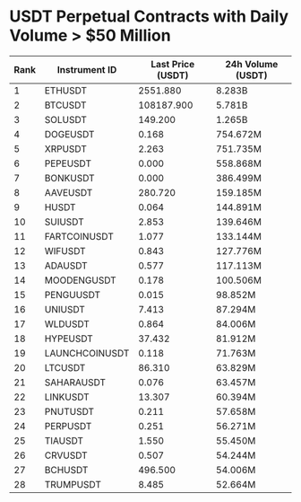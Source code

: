 # USDT Perpetual Contracts with Daily Volume > $50 Million

| Rank | Instrument ID | Last Price (USDT) | 24h Volume (USDT) |
|------|---------------|-------------------|-------------------|
| 1 | ETHUSDT | 2551.880 | 8.283B |
| 2 | BTCUSDT | 108187.900 | 5.781B |
| 3 | SOLUSDT | 149.200 | 1.265B |
| 4 | DOGEUSDT | 0.168 | 754.672M |
| 5 | XRPUSDT | 2.263 | 751.735M |
| 6 | PEPEUSDT | 0.000 | 558.868M |
| 7 | BONKUSDT | 0.000 | 386.499M |
| 8 | AAVEUSDT | 280.720 | 159.185M |
| 9 | HUSDT | 0.064 | 144.891M |
| 10 | SUIUSDT | 2.853 | 139.646M |
| 11 | FARTCOINUSDT | 1.077 | 133.144M |
| 12 | WIFUSDT | 0.843 | 127.776M |
| 13 | ADAUSDT | 0.577 | 117.113M |
| 14 | MOODENGUSDT | 0.178 | 100.506M |
| 15 | PENGUUSDT | 0.015 | 98.852M |
| 16 | UNIUSDT | 7.413 | 87.294M |
| 17 | WLDUSDT | 0.864 | 84.006M |
| 18 | HYPEUSDT | 37.432 | 81.912M |
| 19 | LAUNCHCOINUSDT | 0.118 | 71.763M |
| 20 | LTCUSDT | 86.310 | 63.829M |
| 21 | SAHARAUSDT | 0.076 | 63.457M |
| 22 | LINKUSDT | 13.307 | 60.394M |
| 23 | PNUTUSDT | 0.211 | 57.658M |
| 24 | PERPUSDT | 0.251 | 56.271M |
| 25 | TIAUSDT | 1.550 | 55.450M |
| 26 | CRVUSDT | 0.507 | 54.244M |
| 27 | BCHUSDT | 496.500 | 54.006M |
| 28 | TRUMPUSDT | 8.485 | 52.664M |
